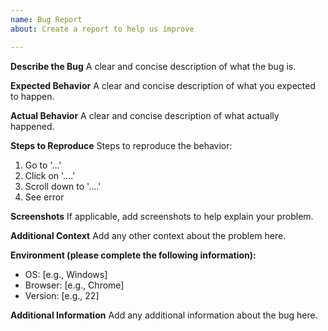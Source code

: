 ```yaml
---
name: Bug Report
about: Create a report to help us improve

---
```


**Describe the Bug**
A clear and concise description of what the bug is.

**Expected Behavior**
A clear and concise description of what you expected to happen.

**Actual Behavior**
A clear and concise description of what actually happened.

**Steps to Reproduce**
Steps to reproduce the behavior:

1. Go to '...'
2. Click on '....'
3. Scroll down to '....'
4. See error

**Screenshots**
If applicable, add screenshots to help explain your problem.

**Additional Context**
Add any other context about the problem here.

**Environment (please complete the following information):**
- OS: [e.g., Windows]
- Browser: [e.g., Chrome]
- Version: [e.g., 22]

**Additional Information**
Add any additional information about the bug here.
